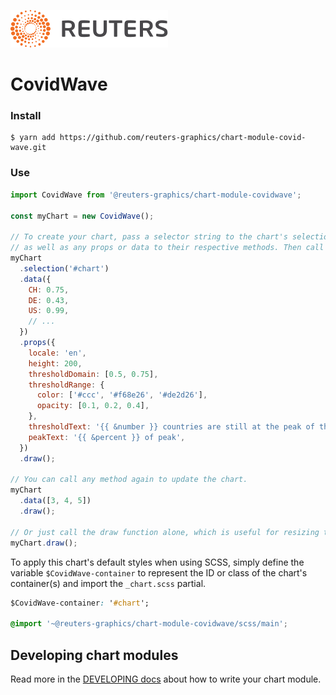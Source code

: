 ![](./badge.svg)

# CovidWave

### Install

```
$ yarn add https://github.com/reuters-graphics/chart-module-covid-wave.git
```

### Use

```javascript
import CovidWave from '@reuters-graphics/chart-module-covidwave';

const myChart = new CovidWave();

// To create your chart, pass a selector string to the chart's selection method,
// as well as any props or data to their respective methods. Then call draw.
myChart
  .selection('#chart')
  .data({
    CH: 0.75,
    DE: 0.43,
    US: 0.99,
    // ...
  })
  .props({
    locale: 'en',
    height: 200,
    thresholdDomain: [0.5, 0.75],
    thresholdRange: {
      color: ['#ccc', '#f68e26', '#de2d26'],
      opacity: [0.1, 0.2, 0.4],
    },
    thresholdText: '{{ &number }} countries are still at the peak of their infection curve.',
    peakText: '{{ &percent }} of peak',
  })
  .draw();

// You can call any method again to update the chart.
myChart
  .data([3, 4, 5])
  .draw();

// Or just call the draw function alone, which is useful for resizing the chart.
myChart.draw();
```

To apply this chart's default styles when using SCSS, simply define the variable `$CovidWave-container` to represent the ID or class of the chart's container(s) and import the `_chart.scss` partial.

```CSS
$CovidWave-container: '#chart';

@import '~@reuters-graphics/chart-module-covidwave/scss/main';
```

## Developing chart modules

Read more in the [DEVELOPING docs](./DEVELOPING.md) about how to write your chart module.

